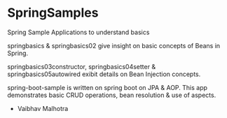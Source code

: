 # SpringSamples
Spring Sample Applications to understand basics

springbasics & springbasics02 give insight on basic concepts of Beans in Spring.

springbasics03constructor, springbasics04setter & springbasics05autowired exibit details on Bean Injection concepts.

spring-boot-sample is written on spring boot on JPA & AOP.
This app demonstrates basic CRUD operations, bean resolution & use of aspects.



- Vaibhav Malhotra
